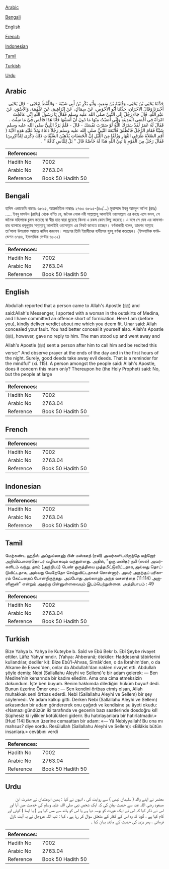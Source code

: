 [Arabic](#arabic)

[Bengali](#bengali)

[English](#english)

[French](#french)

[Indonesian](#indonesian)

[Tamil](#tamil)

[Turkish](#turkish)

[Urdu](#urdu)

## Arabic


<div dir="rtl" lang="ar" style={{fontSize:'larger',backgroundColor:'#f8f9fa',padding:20}}>
حَدَّثَنَا يَحْيَى بْنُ يَحْيَى، وَقُتَيْبَةُ بْنُ سَعِيدٍ، وَأَبُو بَكْرِ بْنُ أَبِي شَيْبَةَ - وَاللَّفْظُ لِيَحْيَى - قَالَ يَحْيَى أَخْبَرَنَا وَقَالَ الآخَرَانِ، حَدَّثَنَا أَبُو الأَحْوَصِ، عَنْ سِمَاكٍ، عَنْ إِبْرَاهِيمَ، عَنْ عَلْقَمَةَ، وَالأَسْوَدِ، عَنْ عَبْدِ اللَّهِ، قَالَ جَاءَ رَجُلٌ إِلَى النَّبِيِّ صلى الله عليه وسلم فَقَالَ يَا رَسُولَ اللَّهِ إِنِّي عَالَجْتُ امْرَأَةً فِي أَقْصَى الْمَدِينَةِ وَإِنِّي أَصَبْتُ مِنْهَا مَا دُونَ أَنْ أَمَسَّهَا فَأَنَا هَذَا فَاقْضِ فِيَّ مَا شِئْتَ ‏.‏ فَقَالَ لَهُ عُمَرُ لَقَدْ سَتَرَكَ اللَّهُ لَوْ سَتَرْتَ نَفْسَكَ - قَالَ - فَلَمْ يَرُدَّ النَّبِيُّ صلى الله عليه وسلم شَيْئًا فَقَامَ الرَّجُلُ فَانْطَلَقَ فَأَتْبَعَهُ النَّبِيُّ صلى الله عليه وسلم رَجُلاً دَعَاهُ وَتَلاَ عَلَيْهِ هَذِهِ الآيَةَ ‏(‏ أَقِمِ الصَّلاَةَ طَرَفَىِ النَّهَارِ وَزُلَفًا مِنَ اللَّيْلِ إِنَّ الْحَسَنَاتِ يُذْهِبْنَ السَّيِّئَاتِ ذَلِكَ ذِكْرَى لِلذَّاكِرِينَ‏)‏ فَقَالَ رَجُلٌ مِنَ الْقَوْمِ يَا نَبِيَّ اللَّهِ هَذَا لَهُ خَاصَّةً قَالَ ‏"‏ بَلْ لِلنَّاسِ كَافَّةً ‏"‏ ‏.‏
</div>
<div style={{backgroundColor:'#f8f9fa',padding:20, marginBottom: 10}}><table> <thead> <tr> <th>References:</th> <th></th> </tr> </thead> <tbody><tr><td>Hadith No</td><td>7002</td></tr><tr><td>Arabic No</td><td>2763.04</td></tr><tr><td>Reference</td><td>Book 50 Hadith 50</td></tr></tbody></table></div>

## Bengali


<div dir="ltr" lang="bn" style={{fontSize:'larger',backgroundColor:'#f8f9fa',padding:20}}>
হাদিস একাডেমি নাম্বারঃ ৬৮৯৫, আন্তর্জাতিক নাম্বারঃ ২৭৬৩ ৬৮৯৫-(৪০/...) মুহাম্মাদ ইবনু আবদুল আ’লা (রহঃ) ..... ইবনু মাসউদ (রাযিঃ) থেকে বর্ণিত যে, জনৈক লোক নবী সাল্লাল্লাহু আলাইহি ওয়াসাল্লাম এর কাছে এসে বলল, সে জনৈক মহিলাকে চুম্বন করেছে বা স্বীয় হাত দ্বারা ছুয়েছে কিংবা এ রকম কোন কিছু করেছে। এ বলে সে যেন এর কাফফারার ব্যাপারে রসূলুল্লাহ সাল্লাল্লাহু আলাইহি ওয়াসাল্লাম এর নিকট জানতে চাচ্ছেন। বর্ণনাকারী বলেন, তারপর আল্লাহ তা’আলা উপরোক্ত আয়াত নাযিল করলেন। অতঃপর তিনি ইয়াযীদের হাদীসের হুবহু বর্ণনা করেছেন। (ইসলামিক ফাউন্ডেশন ৬৭৪৬, ইসলামিক সেন্টার ৬৮০২)
</div>
<div style={{backgroundColor:'#f8f9fa',padding:20, marginBottom: 10}}><table> <thead> <tr> <th>References:</th> <th></th> </tr> </thead> <tbody><tr><td>Hadith No</td><td>7002</td></tr><tr><td>Arabic No</td><td>2763.04</td></tr><tr><td>Reference</td><td>Book 50 Hadith 50</td></tr></tbody></table></div>

## English


<div dir="ltr" lang="en" style={{fontSize:'larger',backgroundColor:'#f8f9fa',padding:20}}>
Abdullah reported that a person came to Allah's Apostle (ﷺ) and said:Allah's Messenger, I sported with a woman in the outskirts of Medina, and I have committed an offence short of fornication. Here I am (before you), kindly deliver verdict about me which you deem fit. Unar said: Allah concealed your fault. You had better conceal it yourself also. Allah's Apostle (ﷺ), however, gave no reply to him. The man stood up and went away and Allah's Apostle (ﷺ) sent a person after him to call him and be recited this verse:" And observe prayer at the ends of the day and in the first hours of the night. Surely, good deeds take away evil deeds. That is a reminder for the mindful" (xi. 115). A person amongst the people said: Allah's Apostle, does it concern this marn only? Thereupon he (the Holy Prophet) said: No, but the people at large
</div>
<div style={{backgroundColor:'#f8f9fa',padding:20, marginBottom: 10}}><table> <thead> <tr> <th>References:</th> <th></th> </tr> </thead> <tbody><tr><td>Hadith No</td><td>7002</td></tr><tr><td>Arabic No</td><td>2763.04</td></tr><tr><td>Reference</td><td>Book 50 Hadith 50</td></tr></tbody></table></div>

## French


<div dir="ltr" lang="fr" style={{fontSize:'larger',backgroundColor:'#f8f9fa',padding:20}}>

</div>
<div style={{backgroundColor:'#f8f9fa',padding:20, marginBottom: 10}}><table> <thead> <tr> <th>References:</th> <th></th> </tr> </thead> <tbody><tr><td>Hadith No</td><td>7002</td></tr><tr><td>Arabic No</td><td>2763.04</td></tr><tr><td>Reference</td><td>Book 50 Hadith 50</td></tr></tbody></table></div>

## Indonesian


<div dir="ltr" lang="id" style={{fontSize:'larger',backgroundColor:'#f8f9fa',padding:20}}>

</div>
<div style={{backgroundColor:'#f8f9fa',padding:20, marginBottom: 10}}><table> <thead> <tr> <th>References:</th> <th></th> </tr> </thead> <tbody><tr><td>Hadith No</td><td>7002</td></tr><tr><td>Arabic No</td><td>2763.04</td></tr><tr><td>Reference</td><td>Book 50 Hadith 50</td></tr></tbody></table></div>

## Tamil


<div dir="ltr" lang="ta" style={{fontSize:'larger',backgroundColor:'#f8f9fa',padding:20}}>
மேற்கண்ட ஹதீஸ் அப்துல்லாஹ் பின் மஸ்ஊத் (ரலி) அவர்களிடமிருந்தே மற்றோர் அறிவிப்பாளர்தொடர் வழியாகவும் வந்துள்ளது. அதில், "ஒரு மனிதர் நபி (ஸல்) அவர்களிடம் வந்து, தாம் (அந்நியப்) பெண் ஒருத்தியை முத்தமிட்டுவிட்டதாக,அல்லது தொட்டுவிட்டதாக, அல்லது வேறேதோ செய்துவிட்டதாகச் சொன்னார். அவர் அதற்குப் பரிகாரம் கேட்பதைப் போன்றிருந்தது. அப்போது அல்லாஹ் அந்த வசனத்தை (11:114) அருளினான்" என்றும் அதற்கு பின்னுள்ளவையும் இடம்பெற்றுள்ளன. அத்தியாயம் : 49
</div>
<div style={{backgroundColor:'#f8f9fa',padding:20, marginBottom: 10}}><table> <thead> <tr> <th>References:</th> <th></th> </tr> </thead> <tbody><tr><td>Hadith No</td><td>7002</td></tr><tr><td>Arabic No</td><td>2763.04</td></tr><tr><td>Reference</td><td>Book 50 Hadith 50</td></tr></tbody></table></div>

## Turkish


<div dir="ltr" lang="tr" style={{fontSize:'larger',backgroundColor:'#f8f9fa',padding:20}}>
Bize Yahya b. Yahya ile Kuteybe b. Saîd ve Ebû Bekr b. Ebî Şeybe rivayet ettiler. Lâfız Yahya'nındır. (Yahya: Ahberanâ; ötekiler: Haddesenâ tâbirlerini kullandılar, dediler ki): Bize Ebû'l-Ahvas, Simâk'den, o da İbrahim'den, o da Alkame ile Esved'den, onlar da Abdullah'dan naklen rivayet etti. Abdullah şöyle demiş: Nebi (Sallallahu Aleyhi ve Sellem)'e bir adam gelerek: — Ben Medine'nin kenarında bir kadını elledim. Ama ona cima etmeksizin dokundum. İşte ben buyum. Benim hakkımda dilediğini hüküm buyur! dedi. Bunun üzerine Ömer ona : — Sen kendini örtbas etmiş olsan, Allah muhakkak seni örtbas ederdi. Nebi (Sallallahu Aleyhi ve Sellem) bir şey söylemedi. Ve adam kalkıp gitti. Derken Nebi (Sallallahu Aleyhi ve Sellem) arkasından bir adam göndererek onu çağırdı ve kendisine şu âyeti okudu: «Namazı gündüzün iki tarafında ve gecenin bazı saatlerinde dosdoğru kıl! Şüphesiz ki iyilikler kötülükleri giderir. Bu hatırlayanlara bir hatırlatmadır.» [Hud 114] Bunun üzerine cemaattan bir adam: «— Yâ Nebiyyallah! Bu ona mı mahsus? diye sordu. Resülullah (Sallallahu Aleyhi ve Sellem): «Bilâkis bütün insanlara.» cevâbını verdi
</div>
<div style={{backgroundColor:'#f8f9fa',padding:20, marginBottom: 10}}><table> <thead> <tr> <th>References:</th> <th></th> </tr> </thead> <tbody><tr><td>Hadith No</td><td>7002</td></tr><tr><td>Arabic No</td><td>2763.04</td></tr><tr><td>Reference</td><td>Book 50 Hadith 50</td></tr></tbody></table></div>

## Urdu


<div dir="rtl" lang="ur" style={{fontSize:'larger',backgroundColor:'#f8f9fa',padding:20}}>
معتمر نے اپنے والد ( سلیمان تیمی ) سے روایت کی ، انہوں نے کہا : ہمیں ابوعثمان نے حضرت ابن مسعود رضی اللہ عنہ سے حدیث بیان کی کہ ایک شخص نبی صلی اللہ علیہ وسلم کی خدمت میں آیا اور اس نے ذکر کیا کہ اس نے ایک عورت کو بوسہ دیا ہے یا اس کو ہاتھ سے مس کیا ہے ( یا ایسا ) کوئی اور کام کیا ہے ، گویا کہ وہ اس کے کفار کے متعلق سوال کر رہا ہے ، کہا : تب اللہ عزوجل نے یہ آیت نازل فرمائی ، پھر یزید کی حدیث کے مانند بیان کیا ۔
</div>
<div style={{backgroundColor:'#f8f9fa',padding:20, marginBottom: 10}}><table> <thead> <tr> <th>References:</th> <th></th> </tr> </thead> <tbody><tr><td>Hadith No</td><td>7002</td></tr><tr><td>Arabic No</td><td>2763.04</td></tr><tr><td>Reference</td><td>Book 50 Hadith 50</td></tr></tbody></table></div>